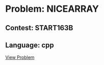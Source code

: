 # Problem: NICEARRAY

## Contest: START163B

## Language: cpp

[View Problem](https://www.codechef.com/START163B/problems/NICEARRAY)